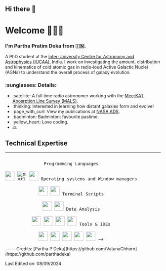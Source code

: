 ## Hi there 👋

# Welcome 🙋🏻‍♂️

### I'm Partha Pratim Deka from :india:.

A PhD student at the <a href="http://www.hdu.edu.cn](https://www.iucaa.in/en/)">Inter-University Centre for Astronomy and Astrophysics (IUCAA)</a>, India. I work on investigating the amount, distribution and kinematics of cold atomic gas in radio-loud Active Galactic Nuclei (AGNs) to understand the overall process of galaxy evolution.

<h3>:sunglasses: Details:</h3>
    <ul>
    <li>:satellite: A full time radio astronomer working with the <a href="http://www.hdu.edu.cn](https://www.iucaa.in/en/](https://mals.iucaa.in)"> MeerKAT Abosrption Line Survey (MALS)</a>.</li>
    <li>:thinking: Interested in learning how distant galaxies form and evolve!</li>
    <li>:page_with_curl: View my publications at <a href="https://ui.adsabs.harvard.edu/search/filter_author_facet_hier_fq_author=AND&filter_author_facet_hier_fq_author=author_facet_hier%3A%221%2FDeka%2C%20P%2FDeka%2C%20P%20%20P%22&fq=%7B!type%3Daqp%20v%3D%24fq_database%7D&fq=%7B!type%3Daqp%20v%3D%24fq_author%7D&fq_author=(author_facet_hier%3A%221%2FDeka%2C%20P%2FDeka%2C%20P%20%20P%22)&fq_database=(database%3Aastronomy%20OR%20database%3Aphysics)&p_=0&q=%20%20author%3A%22Deka%2C%20P.P.%22&sort=date%20desc%2C%20bibcode%20desc"> NASA ADS</a>. </li>
    <li>:badminton: Badminton: favourite pastime.</li>
    <li>:yellow_heart: Love coding.</li>
    <li>🔜</li>
    </ul>

    

## Technical Expertise

----
<div>
  <p style="display: inline-block;" align="center">
    <kbd>
      <kbd>Programming Languages</kbd>
      <br>
      <br>
      <img width="30px" src="https://cdn.jsdelivr.net/gh/devicons/devicon/icons/python/python-original.svg" />
      <img title="matlab" width="30px" src="https://cdn.jsdelivr.net/gh/devicons/devicon/icons/matlab/matlab-original.svg" />
      <img width="30px" src="https://cdn.jsdelivr.net/gh/devicons/devicon/icons/cplusplus/cplusplus-original.svg" />
   </kbd>
    <kbd>
      <kbd>Operating systems and Window managers</kbd>
      <br>
      <br>
      <img width="30px" src="https://cdn.jsdelivr.net/gh/devicons/devicon/icons/linux/linux-original.svg" />
      <img width="30px" src="https://cdn.jsdelivr.net/gh/devicons/devicon@latest/icons/ubuntu/ubuntu-original.svg" />
    </kbd>
    <kbd>
          <kbd>Terminal Scripts</kbd>
          <br>
          <br>
          <img width="30px" src="https://cdn.jsdelivr.net/gh/devicons/devicon/icons/bash/bash-original.svg" />
          <img width="30px" src="https://cdn.jsdelivr.net/gh/devicons/devicon/icons/vim/vim-original.svg" />
          </kbd>
            <kbd>
          <kbd>Data Analysis</kbd>
          <br>
          <br>
          <img width="30px" src="https://cdn.jsdelivr.net/gh/devicons/devicon/icons/numpy/numpy-original.svg" />
          <img width="30px" src="https://cdn.jsdelivr.net/gh/devicons/devicon/icons/pandas/pandas-original.svg" />
          <img width="30px" src="https://scipy.org/images/logo.svg" />
          <img width="30px" src="https://cdn.jsdelivr.net/gh/devicons/devicon@latest/icons/scikitlearn/scikitlearn-original.svg" />
        </kbd>
        <kbd>
          <kbd>Tools & IDEs</kbd>
          <br>
          <br>
          <img width="30px" src="https://cdn.jsdelivr.net/gh/devicons/devicon/icons/anaconda/anaconda-original.svg" />
          <img width="30px" src="https://cdn.jsdelivr.net/gh/devicons/devicon@latest/icons/spyder/spyder-original.svg" />
          <img width="30px" src="https://cdn.jsdelivr.net/gh/devicons/devicon/icons/jupyter/jupyter-original.svg" />
          <img width="30px" src="https://cdn.jsdelivr.net/gh/devicons/devicon@latest/icons/latex/latex-original.svg" />
          <img width="30px" src="https://cdn.jsdelivr.net/gh/devicons/devicon/icons/ssh/ssh-original.svg" />
      </kbd>
        -->
      </p>
    </div>
-----
Credits: [Partha P Deka](https://github.com/VatanaChhorn](https://github.com/parthadeka)

Last Edited on: 08/09/2024
